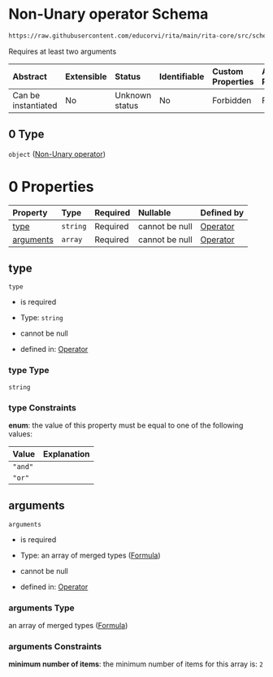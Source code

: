 # Non-Unary operator Schema

```txt
https://raw.githubusercontent.com/educorvi/rita/main/rita-core/src/schema/operator.json#/oneOf/0
```

Requires at least two arguments

| Abstract            | Extensible | Status         | Identifiable | Custom Properties | Additional Properties | Access Restrictions | Defined In                                                               |
| :------------------ | :--------- | :------------- | :----------- | :---------------- | :-------------------- | :------------------ | :----------------------------------------------------------------------- |
| Can be instantiated | No         | Unknown status | No           | Forbidden         | Forbidden             | none                | [operator.json\*](../../src/schema/operator.json "open original schema") |

## 0 Type

`object` ([Non-Unary operator](operator-oneof-non-unary-operator.md))

# 0 Properties

| Property                | Type     | Required | Nullable       | Defined by                                                                                                                                                                                             |
| :---------------------- | :------- | :------- | :------------- | :----------------------------------------------------------------------------------------------------------------------------------------------------------------------------------------------------- |
| [type](#type)           | `string` | Required | cannot be null | [Operator](operator-oneof-non-unary-operator-properties-type.md "https://raw.githubusercontent.com/educorvi/rita/main/rita-core/src/schema/operator.json#/oneOf/0/properties/type")                    |
| [arguments](#arguments) | `array`  | Required | cannot be null | [Operator](operator-oneof-non-unary-operator-properties-multiple-arguments.md "https://raw.githubusercontent.com/educorvi/rita/main/rita-core/src/schema/operator.json#/oneOf/0/properties/arguments") |

## type



`type`

*   is required

*   Type: `string`

*   cannot be null

*   defined in: [Operator](operator-oneof-non-unary-operator-properties-type.md "https://raw.githubusercontent.com/educorvi/rita/main/rita-core/src/schema/operator.json#/oneOf/0/properties/type")

### type Type

`string`

### type Constraints

**enum**: the value of this property must be equal to one of the following values:

| Value   | Explanation |
| :------ | :---------- |
| `"and"` |             |
| `"or"`  |             |

## arguments



`arguments`

*   is required

*   Type: an array of merged types ([Formula](formula.md))

*   cannot be null

*   defined in: [Operator](operator-oneof-non-unary-operator-properties-multiple-arguments.md "https://raw.githubusercontent.com/educorvi/rita/main/rita-core/src/schema/operator.json#/oneOf/0/properties/arguments")

### arguments Type

an array of merged types ([Formula](formula.md))

### arguments Constraints

**minimum number of items**: the minimum number of items for this array is: `2`
